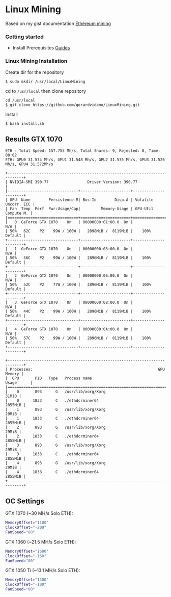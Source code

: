 # Linux Mining

Based on my gist documentation [Ethereum mining](https://gist.github.com/gerardvidamo/a5682145df27957834381b03a0949291)

### Getting started
- Install Prerequisites [Guides](https://github.com/gerardvidamo/LinuxMining/tree/master/doc)

### Linux Mining Installation
Create dir for the repository
```console
$ sudo mkdir /usr/local/LinuxMining
```
cd to  `/usr/local` then clone repository
```console
cd /usr/local
$ git clone https://github.com/gerardvidamo/LinuxMining.git
```
Install
```console
$ bash install.sh
```

## Results GTX 1070
```
ETH - Total Speed: 157.755 Mh/s, Total Shares: 9, Rejected: 0, Time: 00:02
ETH: GPU0 31.574 Mh/s, GPU1 31.548 Mh/s, GPU2 31.535 Mh/s, GPU3 31.526 Mh/s, GPU4 31.572Mh/s
```

```
+-----------------------------------------------------------------------------+
| NVIDIA-SMI 390.77                 Driver Version: 390.77                    |
|-------------------------------+----------------------+----------------------+
| GPU  Name        Persistence-M| Bus-Id        Disp.A | Volatile Uncorr. ECC |
| Fan  Temp  Perf  Pwr:Usage/Cap|         Memory-Usage | GPU-Util  Compute M. |
|===============================+======================+======================|
|   0  GeForce GTX 1070    On   | 00000000:01:00.0  On |                  N/A |
| 50%   62C    P2    99W / 100W |   2898MiB /  8119MiB |    100%      Default |
+-------------------------------+----------------------+----------------------+
|   1  GeForce GTX 1070    On   | 00000000:03:00.0  On |                  N/A |
| 50%   56C    P2    99W / 100W |   2896MiB /  8119MiB |    100%      Default |
+-------------------------------+----------------------+----------------------+
|   2  GeForce GTX 1070    On   | 00000000:06:00.0  On |                  N/A |
| 50%   52C    P2    77W / 100W |   2896MiB /  8119MiB |    100%      Default |
+-------------------------------+----------------------+----------------------+
|   3  GeForce GTX 1070    On   | 00000000:08:00.0  On |                  N/A |
| 50%   44C    P2    99W / 100W |   2896MiB /  8119MiB |    100%      Default |
+-------------------------------+----------------------+----------------------+
|   4  GeForce GTX 1070    On   | 00000000:0A:00.0  On |                  N/A |
| 50%   57C    P2    99W / 100W |   2896MiB /  8119MiB |    100%      Default |
+-------------------------------+----------------------+----------------------+

+-----------------------------------------------------------------------------+
| Processes:                                                       GPU Memory |
|  GPU       PID   Type   Process name                             Usage      |
|=============================================================================|
|    0       893      G   /usr/lib/xorg/Xorg                            31MiB |
|    0      1833      C   ./ethdcrminer64                             2855MiB |
|    1       893      G   /usr/lib/xorg/Xorg                            29MiB |
|    1      1833      C   ./ethdcrminer64                             2855MiB |
|    2       893      G   /usr/lib/xorg/Xorg                            29MiB |
|    2      1833      C   ./ethdcrminer64                             2855MiB |
|    3       893      G   /usr/lib/xorg/Xorg                            29MiB |
|    3      1833      C   ./ethdcrminer64                             2855MiB |
|    4       893      G   /usr/lib/xorg/Xorg                            29MiB |
|    4      1833      C   ./ethdcrminer64                             2855MiB |
+-----------------------------------------------------------------------------+
```

## OC Settings

GTX 1070 (~30 MH/s Solo ETH):
```bash
MemoryOffset="1100"
ClockOffset="-200"
FanSpeed="80"
```
GTX 1060 (~21.5 MH/s Solo ETH):
```bash
MemoryOffset="1600"
ClockOffset="-160"
FanSpeed="80"
```
GTX 1050 Ti (~13.1 MH/s Solo ETH):
```bash
MemoryOffset="1300"
ClockOffset="-100"
FanSpeed="80"
```

